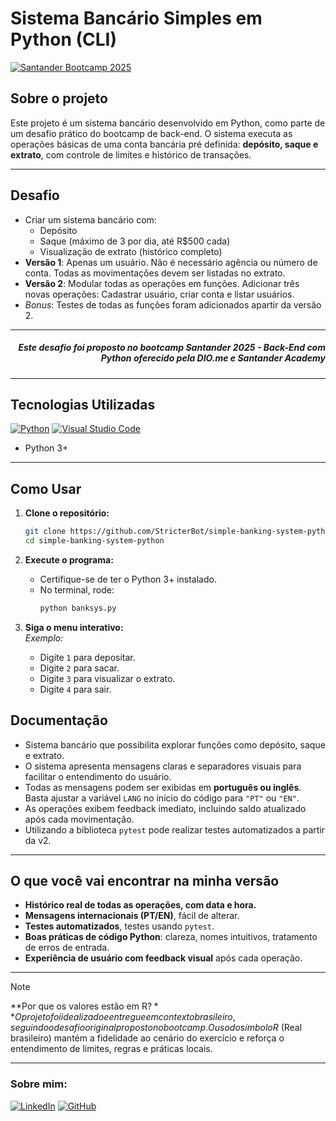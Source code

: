 # Sistema Bancário Simples em Python (CLI)
[![Santander Bootcamp 2025](https://img.shields.io/badge/Santander%20Bootcamp%202025-Backend%20com%20Python-red?style=for-the-badge)](https://www.dio.me/)

## Sobre o projeto

Este projeto é um sistema bancário desenvolvido em Python, como parte de um desafio prático do bootcamp de back-end.
O sistema executa as operações básicas de uma conta bancária pré definida: **depósito, saque e extrato**, com controle de limites e histórico de transações.

---

## Desafio

- Criar um sistema bancário com:
    - Depósito
    - Saque (máximo de 3 por dia, até R$500 cada)
    - Visualização de extrato (histórico completo)
- **Versão 1**: Apenas um usuário. Não é necessário agência ou número de conta. Todas as movimentações devem ser listadas no extrato.
- **Versão 2**: Modular todas as operações em funções. Adicionar três novas operações: Cadastrar usuário, criar conta e listar usuários.
- *Bonus*: Testes de todas as funções foram adicionados apartir da versão 2.

---

<h5 align="right">
<i><span> Este desafio foi proposto no bootcamp Santander 2025 - Back-End com Python oferecido pela DIO.me e Santander Academy</span>
</h5></i>

---

## Tecnologias Utilizadas

[![Python](https://custom-icon-badges.demolab.com/badge/-Python-3776AB?logo=python&logoColor=white&style=flat-square)](https://python.org/)
[![Visual Studio Code](https://custom-icon-badges.demolab.com/badge/-VS%20Code-007ACC?logo=visualstudiocode&logoColor=white&style=flat-square)](https://code.visualstudio.com/)
 - Python 3+

---

## Como Usar
1. **Clone o repositório:**
    ```bash
    git clone https://github.com/StricterBot/simple-banking-system-python.git
    cd simple-banking-system-python
    ```

2. **Execute o programa:**
    - Certifique-se de ter o Python 3+ instalado.
    - No terminal, rode:
        ```bash
        python banksys.py
        ```

3. **Siga o menu interativo:**<br>
    *Exemplo:*
    - Digite `1` para depositar.
    - Digite `2` para sacar.
    - Digite `3` para visualizar o extrato.
    - Digite `4` para sair.

## Documentação

- Sistema bancário que possibilita explorar funções como depósito, saque e extrato.
- O sistema apresenta mensagens claras e separadores visuais para facilitar o entendimento do usuário.
- Todas as mensagens podem ser exibidas em **português ou inglês**.  
  Basta ajustar a variável `LANG` no início do código para `"PT"` ou `"EN"`.
- As operações exibem feedback imediato, incluindo saldo atualizado após cada movimentação.
- Utilizando a biblioteca `pytest` pode realizar testes automatizados a partir da v2.

---

## O que você vai encontrar na minha versão

- **Histórico real de todas as operações, com data e hora.**
- **Mensagens internacionais (PT/EN)**, fácil de alterar.
- **Testes automatizados**, testes usando `pytest`.
- **Boas práticas de código Python**: clareza, nomes intuitivos, tratamento de erros de entrada.
- **Experiência de usuário com feedback visual** após cada operação.

---

> [!NOTE] 
> **Por que os valores estão em R$?**  
> O projeto foi idealizado e entregue em contexto brasileiro, seguindo o desafio original proposto no bootcamp.  
> O uso do símbolo R$ (Real brasileiro) mantém a fidelidade ao cenário do exercício e reforça o entendimento de limites, regras e práticas locais.

---
### Sobre mim:
[![LinkedIn](https://custom-icon-badges.demolab.com/badge/LinkedIn-0A66C2?logo=linkedin-white&logoColor=fff)](https://www.linkedin.com/in/victor-moreira-4210b9358/)
[![GitHub](https://custom-icon-badges.demolab.com/badge/GitHub-181717?logo=github&logoColor=fff)](https://github.com/StricterBot)
